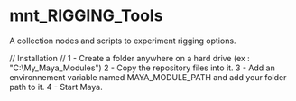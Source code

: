 # mnt_RIGGING_Tools
A collection nodes and scripts to experiment rigging options.


// Installation //
1 - Create a folder anywhere on a hard drive (ex : "C:\My_Maya_Modules")
2 - Copy the repository files into it.
3 - Add an environnement variable named MAYA_MODULE_PATH and add your folder path to it.
4 - Start Maya.